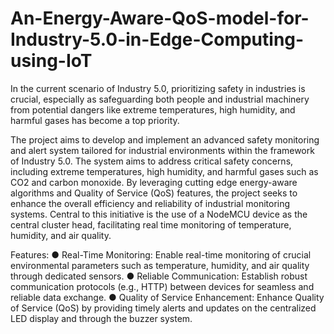 # An-Energy-Aware-QoS-model-for-Industry-5.0-in-Edge-Computing-using-IoT
In the current scenario of Industry 5.0, prioritizing safety in industries is crucial, 
especially as safeguarding both people and industrial machinery from potential dangers 
like extreme temperatures, high humidity, and harmful gases has become a top priority. 

The project aims to develop and implement an advanced safety monitoring and alert 
system tailored for industrial environments within the framework of Industry 5.0. The 
system aims to address critical safety concerns, including extreme temperatures, high 
humidity, and harmful gases such as CO2 and carbon monoxide. By leveraging cutting
edge energy-aware algorithms and Quality of Service (QoS) features, the project seeks to 
enhance the overall efficiency and reliability of industrial monitoring systems. Central to 
this initiative is the use of a NodeMCU device as the central cluster head, facilitating real
time monitoring of temperature, humidity, and air quality. 

Features:
● Real-Time Monitoring: Enable real-time monitoring of crucial 
environmental parameters such as temperature, humidity, and air quality 
through dedicated sensors. 
● Reliable Communication: Establish robust communication protocols (e.g., 
HTTP) between devices for seamless and reliable data exchange. 
● Quality of Service Enhancement: Enhance Quality of Service (QoS) by 
providing timely alerts and updates on the centralized LED display and 
through the buzzer system. 

